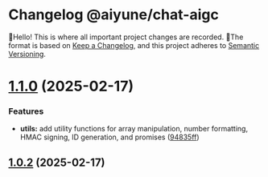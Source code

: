 # Changelog @aiyune/chat-aigc

 👋Hello! This is where all important project changes are recorded. 
📌The format is based on [Keep a Changelog](https://keepachangelog.com/en/1.0.0/), and this project adheres to [Semantic Versioning](https://semver.org/spec/v2.0.0.html).

# [1.1.0](https://github.com/aiyune/chat-aigc/compare/v1.0.2...v1.1.0) (2025-02-17)


### Features

* **utils:** add utility functions for array manipulation, number formatting, HMAC signing, ID generation, and promises ([94835ff](https://github.com/aiyune/chat-aigc/commit/94835ff1a44bde69ad5ad430ad465c8735fba27b))

## [1.0.2](https://github.com/aiyune/chat-aigc/compare/v1.0.1...v1.0.2) (2025-02-17)

